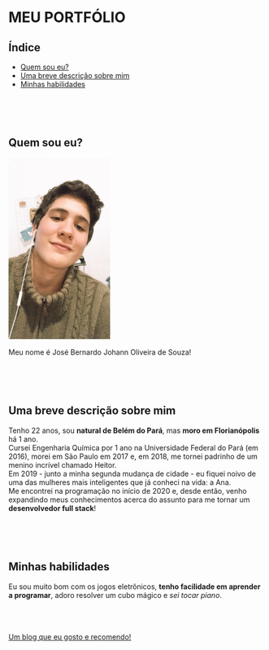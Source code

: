 <html lang="pt-br">
  <head>
    <meta charset="UTF-8" />
  </head>

  <body>
    <h1>MEU PORTFÓLIO</h1>
    <h2>Índice</h2>
    <ul>
      <a href="#about-me"><li>Quem sou eu?</li></a>
      <a href="#description"><li>Uma breve descrição sobre mim</li></a>
      <a href="#habilities"><li>Minhas habilidades</li></a>
    </ul>
    <br /><br /><br />
    <h2 id="about-me">Quem sou eu?</h2>
    <img src="https://raw.githubusercontent.com/josebejohann/trybe-web-portfolio/master/web-portfolio/selfie.jpg" alt="Selfie" width="200px">
    <p>Meu nome é José Bernardo Johann Oliveira de Souza!</p>
    <br /><br /><br />
    <h2 id="description">Uma breve descrição sobre mim</h2>
    <p>
      Tenho 22 anos, sou <strong>natural de Belém do Pará</strong>, mas
      <strong>moro em Florianópolis</strong> há 1 ano.<br />Cursei Engenharia
      Química por 1 ano na Universidade Federal do Pará (em 2016), morei em São
      Paulo em 2017 e, em 2018, me tornei padrinho de um menino incrível chamado
      Heitor.<br />Em 2019 - junto a minha segunda mudança de cidade - eu fiquei
      noivo de uma das mulheres mais inteligentes que já conheci na vida: a
      Ana.<br />Me encontrei na programação no início de 2020 e, desde então,
      venho expandindo meus conhecimentos acerca do assunto para me tornar um
      <strong>desenvolvedor full stack</strong>!
    </p>
    <br /><br /><br />
    <h2 id="habilities">Minhas habilidades</h2>
    <p>
      Eu sou muito bom com os jogos eletrônicos,
      <strong>tenho facilidade em aprender a programar</strong>, adoro resolver
      um cubo mágico e <em>sei tocar piano</em>.
    </p>
    <br /><br /><br />
    <a href="https://blog.rocketseat.com.br/" target="_blank">
      Um blog que eu gosto e recomendo!
    </a>
    <br /><br /><br />
  </body>
</html>
